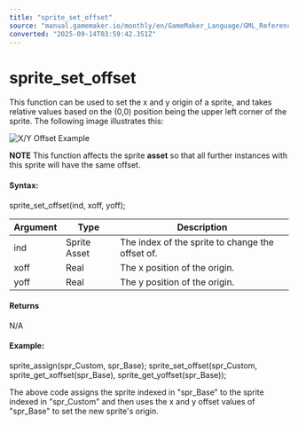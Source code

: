 ```yaml
---
title: "sprite_set_offset"
source: "manual.gamemaker.io/monthly/en/GameMaker_Language/GML_Reference/Asset_Management/Sprites/Sprite_Manipulation/sprite_set_offset.htm"
converted: "2025-09-14T03:59:42.351Z"
---
```


# sprite\_set\_offset

This function can be used to set the x and y origin of a sprite, and takes relative values based on the (0,0) position being the upper left corner of the sprite. The following image illustrates this:

![X/Y Offset Example](../../../../../assets/Images/Scripting_Reference/GML/Reference/Sprites/spr_xyoffset.png)

**NOTE** This function affects the sprite **asset** so that all further instances with this sprite will have the same offset.

#### Syntax:

sprite\_set\_offset(ind, xoff, yoff);

| Argument | Type | Description |
| --- | --- | --- |
| ind | Sprite Asset | The index of the sprite to change the offset of. |
| xoff | Real | The x position of the origin. |
| yoff | Real | The y position of the origin. |

#### Returns

N/A

#### Example:

sprite\_assign(spr\_Custom, spr\_Base);
sprite\_set\_offset(spr\_Custom, sprite\_get\_xoffset(spr\_Base), sprite\_get\_yoffset(spr\_Base));

The above code assigns the sprite indexed in "spr\_Base" to the sprite indexed in "spr\_Custom" and then uses the x and y offset values of "spr\_Base" to set the new sprite's origin.